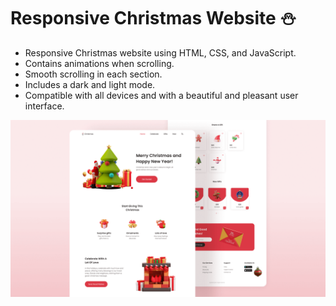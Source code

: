 # Responsive Christmas Website ⛄️

- Responsive Christmas website using HTML, CSS, and JavaScript.
- Contains animations when scrolling.
- Smooth scrolling in each section.
- Includes a dark and light mode.
- Compatible with all devices and with a beautiful and pleasant user interface.

![preview img](/preview.png)
